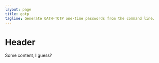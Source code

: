 ```yaml
---
layout: page
title: gotp
tagline: Generate OATH-TOTP one-time passwords from the command line.
---
```


# Header

Some content, I guess?
